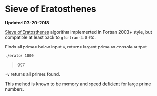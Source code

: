 # Sieve of Eratosthenes
**Updated 03-20-2018**

[Sieve of Eratosthenes](https://en.wikipedia.org/wiki/Sieve_of_Eratosthenes)
algorithm implemented in Fortran 2003+ style, but compatible at least back to `gfortran-4.8` etc. 

Finds all primes below input `n`, returns largest prime as console output. 

    ./eratos 1000

> 997


`-v` returns all primes found.


This method is known to be memory and speed
[deficient](https://en.wikipedia.org/wiki/Sieve_of_Eratosthenes#Algorithmic_complexity) 
for large prime numbers.
